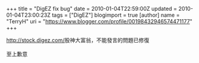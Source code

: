 +++
title = "DigEZ fix bug"
date = 2010-01-04T22:59:00Z
updated = 2010-01-04T23:00:23Z
tags = ["DigEZ"]
blogimport = true 
[author]
	name = "TerryH"
	uri = "https://www.blogger.com/profile/00198432946574471177"
+++

<a href="http://stock.digez.com/">http://stock.digez.com/</a>股神大富翁，不能發言的問題已修復<br /><br />至上歉意
